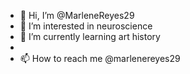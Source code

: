 - 👋 Hi, I’m @MarleneReyes29
- 👀 I’m interested in neuroscience 
- 🌱 I’m currently learning art history
- 
- 📫 How to reach me @marlenereyes29

<!---
MarleneReyes29/MarleneReyes29 is a ✨ special ✨ repository because its `README.md` (this file) appears on your GitHub profile.
You can click the Preview link to take a look at your changes.
--->
